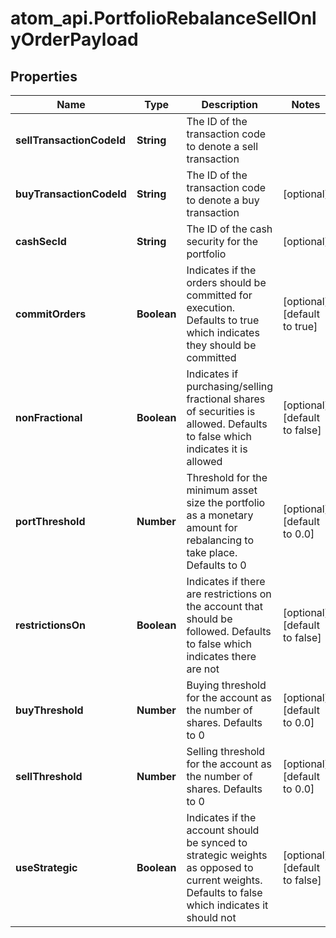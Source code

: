 # atom_api.PortfolioRebalanceSellOnlyOrderPayload

## Properties
Name | Type | Description | Notes
------------ | ------------- | ------------- | -------------
**sellTransactionCodeId** | **String** | The ID of the transaction code to denote a sell transaction | 
**buyTransactionCodeId** | **String** | The ID of the transaction code to denote a buy transaction | [optional] 
**cashSecId** | **String** | The ID of the cash security for the portfolio | [optional] 
**commitOrders** | **Boolean** | Indicates if the orders should be committed for execution. Defaults to true which indicates they should be committed | [optional] [default to true]
**nonFractional** | **Boolean** | Indicates if purchasing/selling fractional shares of securities is allowed. Defaults to false which indicates it is allowed | [optional] [default to false]
**portThreshold** | **Number** | Threshold for the minimum asset size the portfolio as a monetary amount for rebalancing to take place. Defaults to 0 | [optional] [default to 0.0]
**restrictionsOn** | **Boolean** | Indicates if there are restrictions on the account that should be followed. Defaults to false which indicates there are not | [optional] [default to false]
**buyThreshold** | **Number** | Buying threshold for the account as the number of shares. Defaults to 0 | [optional] [default to 0.0]
**sellThreshold** | **Number** | Selling threshold for the account as the number of shares. Defaults to 0 | [optional] [default to 0.0]
**useStrategic** | **Boolean** | Indicates if the account should be synced to strategic weights as opposed to current weights. Defaults to false which indicates it should not | [optional] [default to false]


